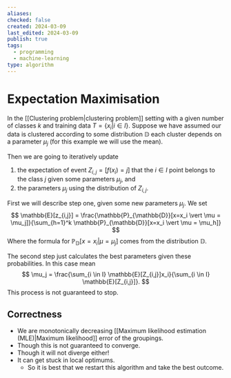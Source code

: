 ```yaml
---
aliases: 
checked: false
created: 2024-03-09
last_edited: 2024-03-09
publish: true
tags:
  - programming
  - machine-learning
type: algorithm
---
```

# Expectation Maximisation

In the [[Clustering problem|clustering problem]] setting with a given number of classes $k$ and training data $T = \{x_i \vert i \in I\}$. Suppose we have assumed our data is clustered according to some distribution $\mathbb{D}$ each cluster depends on a parameter $\mu_j$ (for this example we will use the mean).  

Then we are going to iteratively update 
1. the expectation of event $Z_{i,j} = [f(x_i) = j]$ that the $i \in I$ point belongs to the class $j$ given some parameters $\mu_j$, and
2. the parameters $\mu_j$ using the distribution of $Z_{i,j}$.

First we will describe step one, given some new parameters $\mu_j$. We set
$$
\mathbb{E}[z_{i,j}] = \frac{\mathbb{P}_{\mathbb{D}}[x=x_i \vert \mu = \mu_j]}{\sum_{h=1}^k \mathbb{P}_{\mathbb{D}}[x=x_i \vert \mu = \mu_h]}
$$
Where the formula for $\mathbb{P}_{\mathbb{D}}[x=x_i \vert \mu = \mu_j]$ comes from the distribution $\mathbb{D}$.

The second step just calculates the best parameters given these probabilities. In this case mean
$$
\mu_j = \frac{\sum_{i \in I} \mathbb{E}[Z_{i,j}]x_i}{\sum_{i \in I} \mathbb{E}[Z_{i,j}]}.
$$
This process is not guaranteed to stop. 

## Correctness

- We are monotonically decreasing [[Maximum likelihood estimation (MLE)|Maximum likelihood]] error of the groupings.
- Though this is not guaranteed to converge.
- Though it will not diverge either! 
- It can get stuck in local optimums.
	- So it is best that we restart this algorithm and take the best outcome.